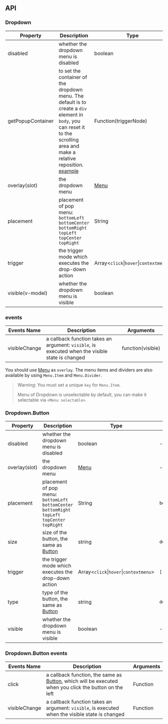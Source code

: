 ## API

### Dropdown

| Property | Description | Type | Default |
| -------- | ----------- | ---- | ------- |
| disabled | whether the dropdown menu is disabled | boolean | - |
| getPopupContainer | to set the container of the dropdown menu. The default is to create a `div` element in `body`, you can reset it to the scrolling area and make a relative reposition. [example](https://codepen.io/afc163/pen/zEjNOy?editors=0010) | Function(triggerNode) | `() => document.body` |
| overlay(slot) | the dropdown menu | [Menu](/ant-design/components/menu) | - |
| placement | placement of pop menu: `bottomLeft` `bottomCenter` `bottomRight` `topLeft` `topCenter` `topRight` | String | `bottomLeft` |
| trigger | the trigger mode which executes the drop-down action | Array&lt;`click`\|`hover`\|`contextmenu`> | `['hover']` |
| visible(v-model) | whether the dropdown menu is visible | boolean | - |

### events
| Events Name | Description | Arguments |
| --- | --- | --- |
| visibleChange | a callback function takes an argument: `visible`, is executed when the visible state is changed  | function(visible) |

You should use [Menu](/ant-design/components/menu/) as `overlay`. The menu items and dividers are also available by using `Menu.Item` and `Menu.Divider`.

> Warning: You must set a unique `key` for `Menu.Item`.
>
> Menu of Dropdown is unselectable by default, you can make it selectable via `<Menu selectable>`.

### Dropdown.Button

| Property | Description | Type | Default |
| -------- | ----------- | ---- | ------- |
| disabled | whether the dropdown menu is disabled | boolean | - |
| overlay(slot) | the dropdown menu | [Menu](/ant-design/components/menu) | - |
| placement | placement of pop menu: `bottomLeft` `bottomCenter` `bottomRight` `topLeft` `topCenter` `topRight` | String | `bottomLeft` |
| size | size of the button, the same as [Button](/ant-design/components/button) | string | `default` |
| trigger | the trigger mode which executes the drop-down action | Array&lt;`click`\|`hover`\|`contextmenu`> | `['hover']` |
| type | type of the button, the same as [Button](/ant-design/components/button) | string | `default` |
| visible | whether the dropdown menu is visible | boolean | - |



### Dropdown.Button events
| Events Name | Description | Arguments |
| --- | --- | --- |
| click | a callback function, the same as [Button](/ant-design/components/button), which will be executed when you click the button on the left | Function |
| visibleChange | a callback function takes an argument: `visible`, is executed when the visible state is changed | Function |
